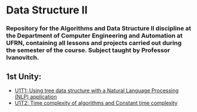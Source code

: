 # Data Structure II

### Repository for the Algorithms and Data Structure II discipline at the Department of Computer Engineering and Automation at UFRN, containing all lessons and projects carried out during the semester of the course. Subject taught by Professor Ivanovitch.

## 1st Unity:

* [U1T1: Using tree data structure with a Natural Language Processing (NLP) application](#)
* [U1T2: Time complexity of algorithms and Constant time complexity](https://github.com/JeanMagnus/estrutura-dados-2/blob/main/U1T2/U1T2.md)

